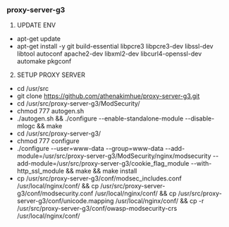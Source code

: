 ### proxy-server-g3
1. UPDATE ENV
 - apt-get update
 - apt-get install -y git build-essential libpcre3 libpcre3-dev libssl-dev libtool autoconf apache2-dev libxml2-dev libcurl4-openssl-dev automake pkgconf

2. SETUP PROXY SERVER
 - cd /usr/src
 - git clone https://github.com/athenakimhue/proxy-server-g3.git
 - cd /usr/src/proxy-server-g3/ModSecurity/
 - chmod 777 autogen.sh
 - ./autogen.sh  && ./configure --enable-standalone-module --disable-mlogc && make
 - cd /usr/src/proxy-server-g3/
 - chmod 777 configure
 - ./configure --user=www-data --group=www-data --add-module=/usr/src/proxy-server-g3/ModSecurity/nginx/modsecurity  --add-module=/usr/src/proxy-server-g3/cookie_flag_module --with-http_ssl_module && make && make install
 - cp /usr/src/proxy-server-g3/conf/modsec_includes.conf /usr/local/nginx/conf/
 && cp /usr/src/proxy-server-g3/conf/modsecurity.conf /usr/local/nginx/conf/
 && cp /usr/src/proxy-server-g3/conf/unicode.mapping /usr/local/nginx/conf/
 && cp -r /usr/src/proxy-server-g3/conf/owasp-modsecurity-crs /usr/local/nginx/conf/


 
